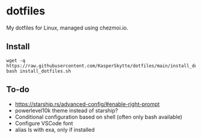 # dotfiles
My dotfiles for Linux, managed using chezmoi.io.

## Install
```
wget -q https://raw.githubusercontent.com/KasperSkytte/dotfiles/main/install_dotfiles.sh
bash install_dotfiles.sh

```

## To-do
 - https://starship.rs/advanced-config/#enable-right-prompt
 - powerlevel10k theme instead of starship?
 - Conditional configuration based on shell (often only bash available)
 - Configure VSCode font
 - alias ls with exa, only if installed